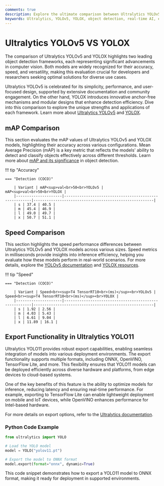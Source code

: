 ```yaml
---
comments: true
description: Explore the ultimate comparison between Ultralytics YOLOv5 and YOLOX, two cutting-edge object detection models. Discover their performance in real-time AI, edge AI applications, and computer vision tasks, highlighting speed, accuracy, and versatility for diverse use cases.
keywords: Ultralytics, YOLOv5, YOLOX, object detection, real-time AI, edge AI, computer vision, model comparison, deep learning
---
```


# Ultralytics YOLOv5 VS YOLOX

The comparison of Ultralytics YOLOv5 and YOLOX highlights two leading object detection frameworks, each representing significant advancements in computer vision. Both models are widely recognized for their accuracy, speed, and versatility, making this evaluation crucial for developers and researchers seeking optimal solutions for diverse use cases.

Ultralytics YOLOv5 is celebrated for its simplicity, performance, and user-focused design, supported by extensive documentation and community engagement. On the other hand, YOLOX introduces innovative anchor-free mechanisms and modular designs that enhance detection efficiency. Dive into this comparison to explore the unique strengths and applications of each framework. Learn more about [Ultralytics YOLOv5](https://github.com/ultralytics/yolov5) and [YOLOX](https://github.com/Megvii-BaseDetection/YOLOX).

## mAP Comparison

This section evaluates the mAP values of Ultralytics YOLOv5 and YOLOX models, highlighting their accuracy across various configurations. Mean Average Precision (mAP) is a key metric that reflects the models' ability to detect and classify objects effectively across different thresholds. Learn more about [mAP and its significance](https://www.ultralytics.com/glossary/mean-average-precision-map) in object detection.

!!! tip "Accuracy"

    === "Detection (COCO)"

    	| Variant | mAP<sup>val<br>50<br>YOLOv5 | mAP<sup>val<br>50<br>YOLOX |
    	|---------------------|-------------------------------------------------------|-------------------------------------------------------|
    	| s | 37.4 | 40.5 |
    	| m | 45.4 | 46.9 |
    	| l | 49.0 | 49.7 |
    	| x | 50.7 | 51.1 |

## Speed Comparison

This section highlights the speed performance differences between Ultralytics YOLOv5 and YOLOX models across various sizes. Speed metrics in milliseconds provide insights into inference efficiency, helping you evaluate how these models perform in real-world scenarios. For more details, explore the [YOLOv5 documentation](https://docs.ultralytics.com/models/yolov5/) and [YOLOX resources](https://github.com/Megvii-BaseDetection/YOLOX).

!!! tip "Speed"

    === "Detection (COCO)"

    	| Variant | Speed<br><sup>T4 TensorRT10<br>(ms)</sup><br>YOLOv5 | Speed<br><sup>T4 TensorRT10<br>(ms)</sup><br>YOLOX |
    	|---------------------|-------------------------------------------------------|-------------------------------------------------------|
    	| s | 1.92 | 2.56 |
    	| m | 4.03 | 5.43 |
    	| l | 6.61 | 9.04 |
    	| x | 11.89 | 16.1 |

## Export Functionality in Ultralytics YOLO11

Ultralytics YOLO11 provides robust export capabilities, enabling seamless integration of models into various deployment environments. The export functionality supports multiple formats, including ONNX, OpenVINO, TensorFlow Lite, and more. This flexibility ensures that YOLO11 models can be deployed efficiently across diverse hardware and platforms, from edge devices to cloud-based systems.

One of the key benefits of this feature is the ability to optimize models for inference, reducing latency and ensuring real-time performance. For example, exporting to TensorFlow Lite can enable lightweight deployment on mobile and IoT devices, while OpenVINO enhances performance for Intel-based hardware.

For more details on export options, refer to the [Ultralytics documentation](https://docs.ultralytics.com/guides/).

### Python Code Example

```python
from ultralytics import YOLO

# Load the YOLO model
model = YOLO("yolov11.pt")

# Export the model to ONNX format
model.export(format="onnx", dynamic=True)
```

This code snippet demonstrates how to export a YOLO11 model to ONNX format, making it ready for deployment in supported environments.
